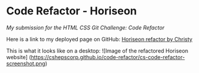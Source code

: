 # Code Refactor - Horiseon

*My submission for the HTML CSS Git Challenge: Code Refactor*

Here is a link to my deployed page on GitHub: [Horiseon refactor by Christy](https://cshepscorp.github.io/code-refactor/)

This is what it looks like on a desktop:
![Image of the refactored Horiseon website]
(https://cshepscorp.github.io/code-refactor/cs-code-refactor-screenshot.png)